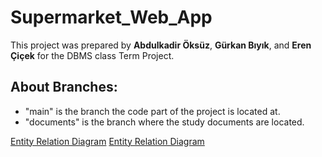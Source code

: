 # Supermarket_Web_App
This project was prepared by __Abdulkadir Öksüz__, __Gürkan Bıyık__, and __Eren Çiçek__ for the DBMS class Term Project.

## About Branches:
- "main" is the branch the code part of the project is located at.
- "documents" is the branch where the study documents are located. 

[Entity Relation Diagram](https://lucid.app/lucidchart/d68e6404-50b2-4697-8b0e-35debead3c5e/view?page=0_0&invitationId=inv_1c6d98e6-f8b2-490d-aa01-f75406d19b66#)
[Entity Relation Diagram](https://lucid.app/lucidchart/816685de-f2c5-45ec-9730-51bad9bb17dc/edit?viewport_loc=-1808%2C-1091%2C5657%2C2515%2C0_0&invitationId=inv_851bb3cc-e6b9-4e98-aca6-491c544d1eb7)
